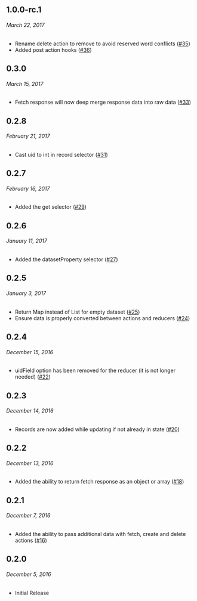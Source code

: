 ## 1.0.0-rc.1
###### _March 22, 2017_

- Rename delete action to remove to avoid reserved word conflicts ([#35](https://github.com/GetAmbassador/redux-clerk/pull/35))
- Added post action hooks ([#36](https://github.com/GetAmbassador/redux-clerk/pull/36))

## 0.3.0
###### _March 15, 2017_

- Fetch response will now deep merge response data into raw data ([#33](https://github.com/GetAmbassador/redux-clerk/pull/33))

## 0.2.8
###### _February 21, 2017_

- Cast uid to int in record selector ([#31](https://github.com/GetAmbassador/redux-clerk/pull/31))

## 0.2.7
###### _February 16, 2017_

- Added the get selector ([#29](https://github.com/GetAmbassador/redux-clerk/pull/29))

## 0.2.6
###### _January 11, 2017_

- Added the datasetProperty selector ([#27](https://github.com/GetAmbassador/redux-clerk/pull/27))

## 0.2.5
###### _January 3, 2017_

- Return Map instead of List for empty dataset ([#25](https://github.com/GetAmbassador/redux-clerk/pull/25))
- Ensure data is properly converted between actions and reducers ([#24](https://github.com/GetAmbassador/redux-clerk/pull/24))

## 0.2.4
###### _December 15, 2016_

- uidField option has been removed for the reducer (it is not longer needed) ([#22](https://github.com/GetAmbassador/redux-clerk/pull/22))

## 0.2.3
###### _December 14, 2016_

- Records are now added while updating if not already in state ([#20](https://github.com/GetAmbassador/redux-clerk/pull/20))

## 0.2.2
###### _December 13, 2016_

- Added the ability to return fetch response as an object or array ([#18](https://github.com/GetAmbassador/redux-clerk/pull/18))

## 0.2.1
###### _December 7, 2016_

- Added the ability to pass additional data with fetch, create and delete actions ([#16](https://github.com/GetAmbassador/redux-clerk/pull/16))

## 0.2.0
###### _December 5, 2016_

- Initial Release
